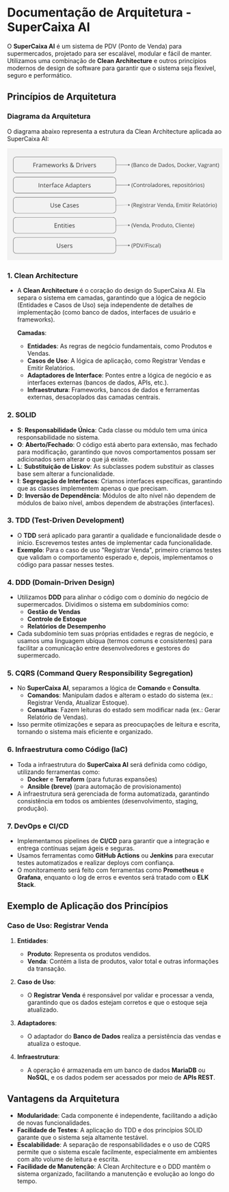 # Documentação de Arquitetura - SuperCaixa AI

O **SuperCaixa AI** é um sistema de PDV (Ponto de Venda) para supermercados, projetado para ser escalável, modular e fácil de manter. Utilizamos uma combinação de **Clean Architecture** e outros princípios modernos de design de software para garantir que o sistema seja flexível, seguro e performático.

## Princípios de Arquitetura

### Diagrama da Arquitetura

O diagrama abaixo representa a estrutura da Clean Architecture aplicada ao SuperCaixa AI:

![Diagrama de Arquitetura do SuperCaixa AI](./images/diagrama-arquitetura-supercaixaai.jpg)

### 1. **Clean Architecture**
- A **Clean Architecture** é o coração do design do SuperCaixa AI. Ela separa o sistema em camadas, garantindo que a lógica de negócio (Entidades e Casos de Uso) seja independente de detalhes de implementação (como banco de dados, interfaces de usuário e frameworks).
  
  **Camadas**:
  - **Entidades**: As regras de negócio fundamentais, como Produtos e Vendas.
  - **Casos de Uso**: A lógica de aplicação, como Registrar Vendas e Emitir Relatórios.
  - **Adaptadores de Interface**: Pontes entre a lógica de negócio e as interfaces externas (bancos de dados, APIs, etc.).
  - **Infraestrutura**: Frameworks, bancos de dados e ferramentas externas, desacoplados das camadas centrais.

### 2. **SOLID**
- **S**: **Responsabilidade Única**: Cada classe ou módulo tem uma única responsabilidade no sistema.
- **O**: **Aberto/Fechado**: O código está aberto para extensão, mas fechado para modificação, garantindo que novos comportamentos possam ser adicionados sem alterar o que já existe.
- **L**: **Substituição de Liskov**: As subclasses podem substituir as classes base sem alterar a funcionalidade.
- **I**: **Segregação de Interfaces**: Criamos interfaces específicas, garantindo que as classes implementem apenas o que precisam.
- **D**: **Inversão de Dependência**: Módulos de alto nível não dependem de módulos de baixo nível, ambos dependem de abstrações (interfaces).

### 3. **TDD (Test-Driven Development)**
- O **TDD** será aplicado para garantir a qualidade e funcionalidade desde o início. Escrevemos testes antes de implementar cada funcionalidade.
- **Exemplo**: Para o caso de uso "Registrar Venda", primeiro criamos testes que validam o comportamento esperado e, depois, implementamos o código para passar nesses testes.

### 4. **DDD (Domain-Driven Design)**
- Utilizamos **DDD** para alinhar o código com o domínio do negócio de supermercados. Dividimos o sistema em subdomínios como:
  - **Gestão de Vendas**
  - **Controle de Estoque**
  - **Relatórios de Desempenho**
- Cada subdomínio tem suas próprias entidades e regras de negócio, e usamos uma linguagem ubíqua (termos comuns e consistentes) para facilitar a comunicação entre desenvolvedores e gestores do supermercado.

### 5. **CQRS (Command Query Responsibility Segregation)**
- No **SuperCaixa AI**, separamos a lógica de **Comando** e **Consulta**. 
  - **Comandos**: Manipulam dados e alteram o estado do sistema (ex.: Registrar Venda, Atualizar Estoque).
  - **Consultas**: Fazem leituras do estado sem modificar nada (ex.: Gerar Relatório de Vendas).
- Isso permite otimizações e separa as preocupações de leitura e escrita, tornando o sistema mais eficiente e organizado.

### 6. **Infraestrutura como Código (IaC)**
- Toda a infraestrutura do **SuperCaixa AI** será definida como código, utilizando ferramentas como:
  - **Docker** e **Terraform** (para futuras expansões)
  - **Ansible (breve)** (para automação de provisionamento)
- A infraestrutura será gerenciada de forma automatizada, garantindo consistência em todos os ambientes (desenvolvimento, staging, produção).

### 7. **DevOps e CI/CD**
- Implementamos pipelines de **CI/CD** para garantir que a integração e entrega contínuas sejam ágeis e seguras.
- Usamos ferramentas como **GitHub Actions** ou **Jenkins** para executar testes automatizados e realizar deploys com confiança.
- O monitoramento será feito com ferramentas como **Prometheus** e **Grafana**, enquanto o log de erros e eventos será tratado com o **ELK Stack**.

## Exemplo de Aplicação dos Princípios

### Caso de Uso: Registrar Venda

1. **Entidades**:
   - **Produto**: Representa os produtos vendidos.
   - **Venda**: Contém a lista de produtos, valor total e outras informações da transação.

2. **Caso de Uso**:
   - O **Registrar Venda** é responsável por validar e processar a venda, garantindo que os dados estejam corretos e que o estoque seja atualizado.

3. **Adaptadores**:
   - O adaptador do **Banco de Dados** realiza a persistência das vendas e atualiza o estoque.

4. **Infraestrutura**:
   - A operação é armazenada em um banco de dados **MariaDB** ou **NoSQL**, e os dados podem ser acessados por meio de **APIs REST**.

## Vantagens da Arquitetura
- **Modularidade**: Cada componente é independente, facilitando a adição de novas funcionalidades.
- **Facilidade de Testes**: A aplicação do TDD e dos princípios SOLID garante que o sistema seja altamente testável.
- **Escalabilidade**: A separação de responsabilidades e o uso de CQRS permite que o sistema escale facilmente, especialmente em ambientes com alto volume de leitura e escrita.
- **Facilidade de Manutenção**: A Clean Architecture e o DDD mantêm o sistema organizado, facilitando a manutenção e evolução ao longo do tempo.
